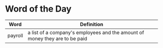 # Word of the Day

|Word|Definition|
|---|---|
|payroll|a list of a company's employees and the amount of money they are to be paid|